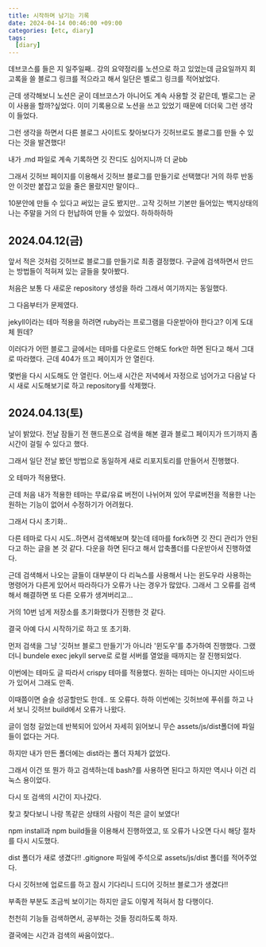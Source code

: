 ```yaml
---
title: 시작하며 남기는 기록
date: 2024-04-14 00:46:00 +09:00
categories: [etc, diary]
tags: 
  [diary]
---
```


데브코스를 들은 지 일주일째..
강의 요약정리를 노션으로 하고 있었는데
금요일까지 회고록을 쓸 블로그 링크를 적으라고 해서 일단은 벨로그 링크를 적어놨었다.

근데 생각해보니 노션은 굳이 데브코스가 아니어도 계속 사용할 것 같은데, 벨로그는 굳이 사용을 할까?싶었다. 이미 기록용으로 노션을 쓰고 있었기 때문에 더더욱 그런 생각이 들었다.

그런 생각을 하면서 다른 블로그 사이트도 찾아보다가
깃허브로도 블로그를 만들 수 있다는 것을 발견했다!

내가 .md 파일로 계속 기록하면
깃 잔디도 심어지니까 더 굳bb

그래서 깃허브 페이지를 이용해서 깃허브 블로그를 만들기로 선택했다!
거의 하루 반동안 이것만 붙잡고 있을 줄은 몰랐지만 말이다..

10분안에 만들 수 있다고 써있는 글도 봤지만.. 고작 깃허브 기본만 들어있는 백지상태의 나는 주말을 거의 다 헌납하여 만들 수 있었다. 하하하하하


## 2024.04.12(금)


앞서 적은 것처럼 깃허브로 블로그를 만들기로 최종 결정했다. 구글에 검색하면서 만드는 방법들이 적혀져 있는 글들을 찾아봤다.


처음은 보통 다 새로운 repository 생성을 하라 그래서 여기까지는 동일했다.

그 다음부터가 문제였다.

jekyll이라는 테마 적용을 하려면 ruby라는 프로그램을 다운받아야 한다고? 이게 도대체 뭔데?

이러다가 어떤 블로그 글에서는 테마를 다운로드 안해도 fork만 하면 된다고 해서 그대로 따라했다. 근데 404가 뜨고 페이지가 안 열린다.

몇번을 다시 시도해도 안 열린다.
어느새 시간은 저녁에서 자정으로 넘어가고 다음날 다시 새로 시도해보기로 하고 repository를 삭제했다.

## 2024.04.13(토)
 날이 밝았다. 전날 잠들기 전 핸드폰으로 검색을 해본 결과 블로그 페이지가 뜨기까지 좀 시간이 걸릴 수 있다고 했다.

 그래서 일단 전날 봤던 방법으로
 동일하게 새로 리포지토리를 만들어서 진행했다.

 오 테마가 적용됐다.

 근데 처음 내가 적용한 테마는 무료/유료 버전이 나뉘어져 있어 무료버전을 적용한 나는 원하는 기능이 없어서 수정하기가 어려웠다.

 그래서 다시 초기화..

 다른 테마로 다시 시도..하면서
 검색해보며 찾는데 테마를 fork하면 깃 잔디 관리가 안된다고 하는 글을 본 것 같다. 다운을 하면 된다고 해서 압축폴더를 다운받아서 진행하였다.

 근데 검색해서 나오는 글들이 대부분이 다 리눅스를 사용해서 나는 윈도우라 사용하는 명령어가 다른게 있어서 따라하다가 오류가 나는 경우가 많았다. 그래서 그 오류를 검색해서 해결하면 또 다른 오류가 생겨버리고...

 거의 10번 넘게 저장소를 초기화했다가 진행한 것 같다.

결국 아예 다시 시작하기로 하고 또 초기화.

먼저 검색을 그냥 '깃허브 블로그 만들기'가 아니라 '윈도우'를 추가하여 진행했다. 그랬더니 bundele exec jekyll serve로 로컬 서버를 열었을 때까지는 잘 진행되었다.

이번에는 테마도 글 따라서 crispy 테마를 적용했다. 원하는 테마는 아니지만 사이드바가 있어서 그래도 만족.

이때쯤이면 슬슬 성공할만도 한데..
또 오류다. 하하
이번에는 깃허브에 푸쉬를 하고 나서 보니 깃허브 build에서 오류가 나왔다.

글이 엄청 길었는데 반복되어 있어서 자세히 읽어보니 무슨 assets/js/dist폴더에 파일들이 없다는 거다.

하지만 내가 만든 폴더에는 dist라는 폴더 자체가 없었다.

그래서 이건 또 뭔가 하고 검색하는데
bash?를 사용하면 된다고 하지만 역시나 이건 리눅스 용이었다.

다시 또 검색의 시간이 지나갔다.

찾고 찾다보니 나랑 똑같은 상태의 사람이 적은 글이 보였다!

npm install과 npm build들을 이용해서 진행하였고, 또 오류가 나오면 다시 해당 절차를 다시 시도했다.

dist 폴더가 새로 생겼다!!
.gitignore 파일에 주석으로 assets/js/dist 폴더를 적어주었다.

다시 깃허브에 업로드를 하고
잠시 기다리니 드디어 깃허브 블로그가 생겼다!!

부족한 부분도 조금씩 보이기는 하지만
글도 이렇게 적혀서 참 다행이다.

천천히 기능들 검색하면서, 공부하는 것들 정리하도록 하자.

결국에는 시간과 검색의 싸움이었다..
